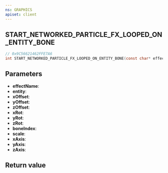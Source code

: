 ```yaml
---
ns: GRAPHICS
apiset: client
---
```

## START_NETWORKED_PARTICLE_FX_LOOPED_ON_ENTITY_BONE

```c
// 0x9C56621462FFE7A6
int START_NETWORKED_PARTICLE_FX_LOOPED_ON_ENTITY_BONE(const char* effectName,Entity entity,float xOffset,float yOffset,float zOffset,float xRot,float yRot,float zRot,int boneIndex,float scale,BOOL xAxis,BOOL yAxis,BOOL zAxis);
```


## Parameters
* **effectName**:
* **entity**:
* **xOffset**:
* **yOffset**:
* **zOffset**:
* **xRot**:
* **yRot**:
* **zRot**:
* **boneIndex**:
* **scale**:
* **xAxis**:
* **yAxis**:
* **zAxis**:

## Return value